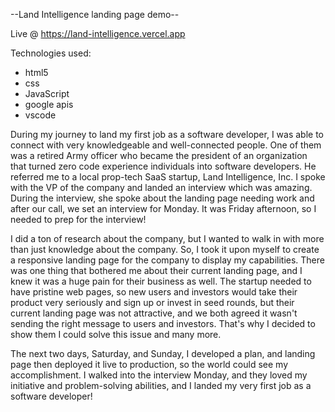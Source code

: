 --Land Intelligence landing page demo--

Live @ https://land-intelligence.vercel.app

Technologies used:

- html5
- css
- JavaScript
- google apis
- vscode

During my journey to land my first job as a software developer, I was able to connect with very knowledgeable and well-connected people. One of them was a retired Army officer who became the president of an organization that turned zero code experience individuals into software developers. He referred me to a local prop-tech SaaS startup, Land Intelligence, Inc. I spoke with the VP of the company and landed an interview which was amazing. During the interview, she spoke about the landing page needing work and after our call, we set an interview for Monday. It was Friday afternoon, so I needed to prep for the interview!

I did a ton of research about the company, but I wanted to walk in with more than just knowledge about the company. So, I took it upon myself to create a responsive landing page for the company to display my capabilities. There was one thing that bothered me about their current landing page, and I knew it was a huge pain for their business as well. The startup needed to have pristine web pages, so new users and investors would take their product very seriously and sign up or invest in seed rounds, but their current landing page was not attractive, and we both agreed it wasn't sending the right message to users and investors. That's why I decided to show them I could solve this issue and many more.

The next two days, Saturday, and Sunday, I developed a plan, and landing page then deployed it live to production, so the world could see my accomplishment. I walked into the interview Monday, and they loved my initiative and problem-solving abilities, and I landed my very first job as a software developer!
